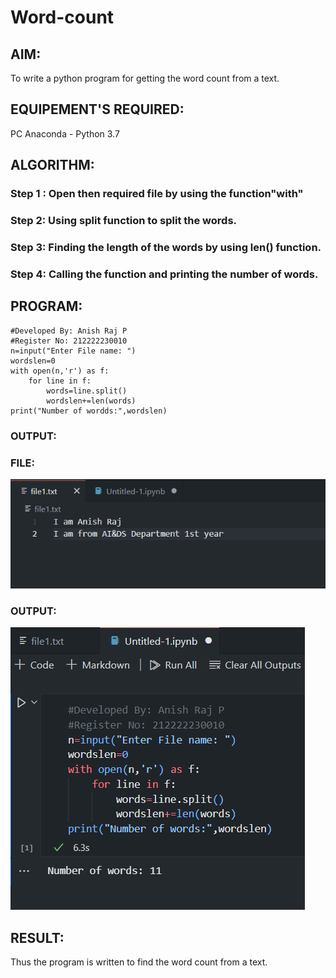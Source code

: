 # Word-count
## AIM:
To write a python program for getting the word count from a text.
## EQUIPEMENT'S REQUIRED: 
PC
Anaconda - Python 3.7
## ALGORITHM: 
### Step 1 : Open then required file by using the function"with"
### Step 2: Using split function to split the words.
### Step 3: Finding the length of the words by using len() function.
### Step 4:  Calling the function and printing the number of words.
## PROGRAM:
```
#Developed By: Anish Raj P
#Register No: 212222230010
n=input("Enter File name: ")
wordslen=0
with open(n,'r') as f:
    for line in f:
        words=line.split()
        wordslen+=len(words)
print("Number of wordds:",wordslen)
```
### OUTPUT:
### FILE:
![OUTPUT](1.png)<br>
### OUTPUT:
![OUTPUT](2.png)
## RESULT:
Thus the program is written to find the word count from a text.
